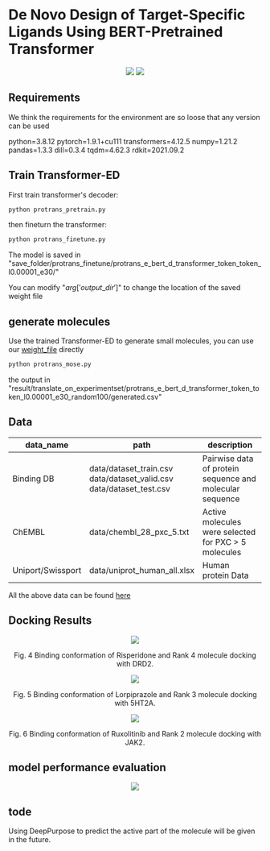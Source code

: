 # De Novo Design of Target-Specific Ligands Using BERT-Pretrained Transformer
<center>
<img src="./png/Figure 1.png"/>

<img src="./png/Figure 2.png"/>
</center>

## Requirements
We think the requirements for the environment are so loose that any version can be used

python=3.8.12
pytorch=1.9.1+cu111
transformers=4.12.5
numpy=1.21.2
pandas=1.3.3
dill=0.3.4
tqdm=4.62.3
rdkit=2021.09.2

## Train Transformer-ED
First train transformer's decoder:
```python
python protrans_pretrain.py
```
then fineturn the transformer:
```python
python protrans_finetune.py
```
The model is saved in "save_folder/protrans_finetune/protrans_e_bert_d_transformer_token_token_l0.00001_e30/"

You can modify "$arg['output\_dir']$" to change the location of the saved weight file

## generate molecules

Use the trained Transformer-ED to generate small molecules, you can use our [weight_file](https://drive.google.com/drive/folders/1Fy5ye0ndolcWubEDJqx5QVVGbamPd-3H?usp=share_link) directly

```python
python protrans_mose.py
```
the output in "result/translate_on_experimentset/protrans_e_bert_d_transformer_token_token_l0.00001_e30_random100/generated.csv"

## Data
<table class="tg">
<thead>
  <tr>
    <th class="tg-c3ow" colspan="1">data_name</th>
    <th class="tg-c3ow" colspan="1">path</th>
	<th class="tg-c3ow" colspan="1">description</th>
  </tr>
</thead>
<tbody>
  <tr>
    <td class="tg-c3ow">Binding DB</td>
    <td class="tg-c3ow">data/dataset_train.csv<br>data/dataset_valid.csv<br>data/dataset_test.csv</td>
	<td class="tg-c3ow">Pairwise data of protein sequence and molecular sequence</td>
  </tr>
  
  <tr>
    <td class="tg-c3ow">ChEMBL</td>
    <td class="tg-c3ow">data/chembl_28_pxc_5.txt </td>
    <td class="tg-c3ow">Active molecules were selected for PXC > 5 molecules</td>
  </tr>
    <tr>
    <td class="tg-c3ow">Uniport/Swissport</td>
	<td class="tg-c3ow">data/uniprot_human_all.xlsx</td>
    <td class="tg-c3ow">Human protein Data</td>
  </tr>
</tbody>
</table>

All the above data can be found [here](https://drive.google.com/drive/folders/1owQfTuer67qlN3OG0xtFSJzy_ebOIuTu?usp=share_link)

## Docking Results 
<center>
<img src="./png/Figure 4.png"/>

Fig. 4 Binding conformation of Risperidone and Rank 4 molecule docking with DRD2.

<img src="./png/Figure 5.png"/>

Fig. 5 Binding conformation of Lorpiprazole and Rank 3 molecule docking with 5HT2A.

<img src="./png/Figure 6.png"/>

Fig. 6 Binding conformation of Ruxolitinib and Rank 2 molecule docking with JAK2.
</center>

## model performance evaluation

<center>
<img src="./png/Figure 3.png"/>
</center>

## tode
Using DeepPurpose to predict the active part of the molecule will be given in the future.